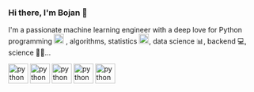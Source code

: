 ### Hi there, I'm Bojan 👋

I'm a passionate machine learning engineer with a deep love for Python programming <img src="https://upload.wikimedia.org/wikipedia/commons/thumb/c/c3/Python-logo-notext.svg/1920px-Python-logo-notext.svg.png" alt="python" width="20" height="20"/> , algorithms, statistics <img src="https://upload.wikimedia.org/wikipedia/commons/thumb/4/40/Fisher_iris_versicolor_sepalwidth.svg/2560px-Fisher_iris_versicolor_sepalwidth.svg.png" alt="statistics" width="20" height="20"/>, data science 📊, backend 💻, science 🧑‍🔬...


<a href="https://www.python.org/"><img src="https://www.python.org/static/img/python-logo-large.c36dccadd999.png?1576869008" alt="python" style="width:40px;height:40px;"></a>
<a href="https://jupyter.org/"><img src="https://jupyter.org/assets/homepage/main-logo.svg" alt="python" style="width:40px;height:40px;"></a>
<a href="https://aws.amazon.com/"><img src="https://a0.awsstatic.com/libra-css/images/logos/aws_logo_smile_1200x630.png" alt="python" style="width:40px;height:40px;"></a>
<a href="https://fastapi.tiangolo.com/"><img src="https://fastapi.tiangolo.com/img/icon-white.svg" alt="python" style="width:40px;height:40px;"></a>
<a href="https://huggingface.co/"><img src="https://huggingface.co/front/assets/huggingface_logo-noborder.svg" alt="python" style="width:40px;height:40px;"></a>

<!--
**bojanilijoski/bojanilijoski** is a ✨ _special_ ✨ repository because its `README.md` (this file) appears on your GitHub profile.

Here are some ideas to get you started:

- 🔭 I’m currently working on ...
- 🌱 I’m currently learning ...
- 👯 I’m looking to collaborate on ...
- 🤔 I’m looking for help with ...
- 💬 Ask me about ...
- 📫 How to reach me: ...
- 😄 Pronouns: ...
- ⚡ Fun fact: ...
-->
